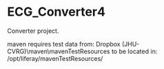 ECG_Converter4
==============

Converter project.

maven requires test data from:
Dropbox (JHU-CVRG)\maven\mavenTestResources 
to be located in:
/opt/liferay/mavenTestResources/